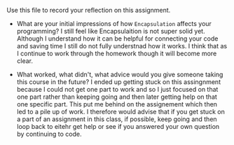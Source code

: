 Use this file to record your reflection on this assignment.

- What are your initial impressions of how `Encapsulation` affects your programming?
I still feel like Encapsulaition is not super solid yet. Although I understand how it can be helpful for connecting your code and saving time I still do not fully understnad how it works. I think that as I continue to work through the homework though it will become more clear. 

- What worked, what didn't, what advice would you give someone taking this course in the future?
I ended up getting stuck on this assingnment because I could not get one part to work and so I just focused on that one part rather than keeping going and then later getting help on that one specific part. This put me behind on the assignement which then led to a pile up of work. I therefore would advise that if you get stuck on a part of an assignment in this class, if possible, keep going and then loop back to eitehr get help or see if you answered your own question by continuing to code. 